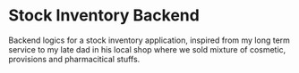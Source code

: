 # Stock Inventory Backend

Backend logics for a stock inventory application, inspired from my long term service to my late dad in his local shop where we sold mixture of cosmetic, provisions and pharmacitical stuffs.